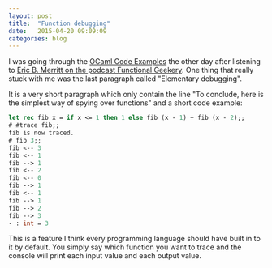 ```yaml
---
layout: post
title:  "Function debugging"
date:   2015-04-20 09:09:09
categories: blog
---
```


I was going through the [OCaml Code Examples](http://ocaml.org/learn/taste.html) the other day after listening to [Eric B. Merritt on the podcast Functional Geekery](http://www.functionalgeekery.com/episode-20-eric-b-merritt/). One thing that really stuck with me was the last paragraph called "Elementary debugging".

It is a very short paragraph which only contain the line "To conclude, here is the simplest way of spying over functions" and a short code example:

```ocaml
let rec fib x = if x <= 1 then 1 else fib (x - 1) + fib (x - 2);;
# #trace fib;;
fib is now traced.
# fib 3;;
fib <-- 3
fib <-- 1
fib --> 1
fib <-- 2
fib <-- 0
fib --> 1
fib <-- 1
fib --> 1
fib --> 2
fib --> 3
- : int = 3
```

This is a feature I think every programming language should have built in to it by default. You simply say which function you want to trace and the console will print each input value and each output value.